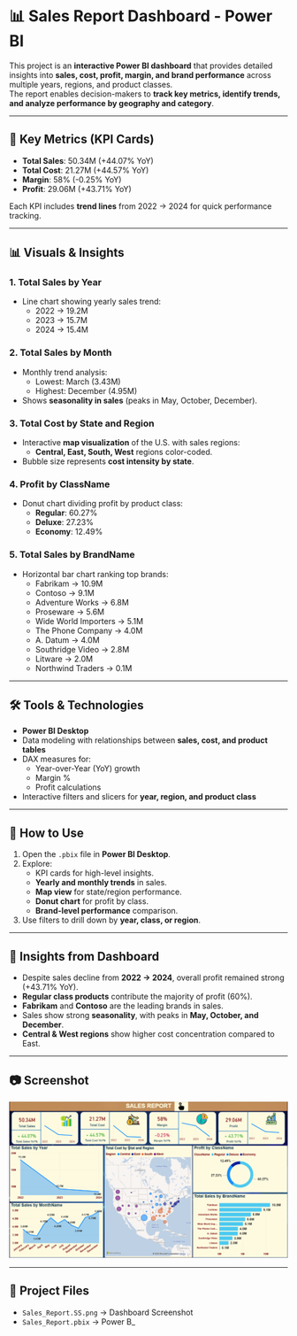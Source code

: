 # 📊 Sales Report Dashboard - Power BI

This project is an **interactive Power BI dashboard** that provides detailed insights into **sales, cost, profit, margin, and brand performance** across multiple years, regions, and product classes.  
The report enables decision-makers to **track key metrics, identify trends, and analyze performance by geography and category**.

---

## 📌 Key Metrics (KPI Cards)
- **Total Sales**: 50.34M (+44.07% YoY)  
- **Total Cost**: 21.27M (+44.57% YoY)  
- **Margin**: 58% (-0.25% YoY)  
- **Profit**: 29.06M (+43.71% YoY)  

Each KPI includes **trend lines** from 2022 → 2024 for quick performance tracking.

---

## 📊 Visuals & Insights

### 1. **Total Sales by Year**
- Line chart showing yearly sales trend:
  - 2022 → 19.2M  
  - 2023 → 15.7M  
  - 2024 → 15.4M  

### 2. **Total Sales by Month**
- Monthly trend analysis:
  - Lowest: March (3.43M)  
  - Highest: December (4.95M)  
- Shows **seasonality in sales** (peaks in May, October, December).

### 3. **Total Cost by State and Region**
- Interactive **map visualization** of the U.S. with sales regions:
  - **Central, East, South, West** regions color-coded.
- Bubble size represents **cost intensity by state**.

### 4. **Profit by ClassName**
- Donut chart dividing profit by product class:
  - **Regular**: 60.27%  
  - **Deluxe**: 27.23%  
  - **Economy**: 12.49%  

### 5. **Total Sales by BrandName**
- Horizontal bar chart ranking top brands:
  - Fabrikam → 10.9M  
  - Contoso → 9.1M  
  - Adventure Works → 6.8M  
  - Proseware → 5.6M  
  - Wide World Importers → 5.1M  
  - The Phone Company → 4.0M  
  - A. Datum → 4.0M  
  - Southridge Video → 2.8M  
  - Litware → 2.0M  
  - Northwind Traders → 0.1M  

---

## 🛠 Tools & Technologies
- **Power BI Desktop**
- Data modeling with relationships between **sales, cost, and product tables**
- DAX measures for:
  - Year-over-Year (YoY) growth
  - Margin %
  - Profit calculations
- Interactive filters and slicers for **year, region, and product class**

---

## 🚀 How to Use
1. Open the `.pbix` file in **Power BI Desktop**.
2. Explore:
   - KPI cards for high-level insights.
   - **Yearly and monthly trends** in sales.
   - **Map view** for state/region performance.
   - **Donut chart** for profit by class.
   - **Brand-level performance** comparison.
3. Use filters to drill down by **year, class, or region**.

---

## 📌 Insights from Dashboard
- Despite sales decline from **2022 → 2024**, overall profit remained strong (+43.71% YoY).  
- **Regular class products** contribute the majority of profit (60%).  
- **Fabrikam** and **Contoso** are the leading brands in sales.  
- Sales show strong **seasonality**, with peaks in **May, October, and December**.  
- **Central & West regions** show higher cost concentration compared to East.  

---

## 📷 Screenshot
![Sales Report Dashboard](Sales_Report.SS.png)

---

## 📂 Project Files
- `Sales_Report.SS.png` → Dashboard Screenshot  
- `Sales_Report.pbix` → Power B_
